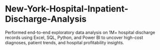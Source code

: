 # New-York-Hospital-Inpatient-Discharge-Analysis
Performed end-to-end exploratory data analysis on 1M+ hospital discharge records using Excel, SQL, Python, and Power BI to uncover high-cost diagnoses, patient trends, and hospital profitability insights.
